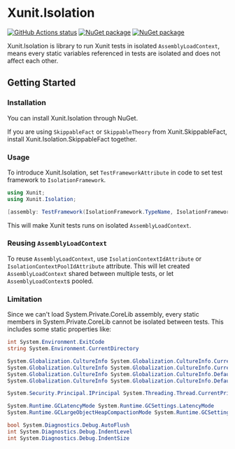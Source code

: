 # Xunit.Isolation

[![GitHub Actions status](https://github.com/harnel-tngn/Xunit.Isolation/actions/workflows/build.yml/badge.svg)](https://github.com/harnel-tngn/Xunit.Isolation/actions/workflows/build.yml)
[![NuGet package](https://img.shields.io/nuget/v/Xunit.Isolation.svg)](https://nuget.org/packages/Xunit.Isolation)
[![NuGet package](https://img.shields.io/nuget/v/Xunit.Isolation.SkippableFact.svg)](https://nuget.org/packages/Xunit.Isolation.SkippableFact)

Xunit.Isolation is library to run Xunit tests in isolated `AssemblyLoadContext`, means every static variables referenced in tests are isolated and does not affect each other.

## Getting Started

### Installation

You can install Xunit.Isolation through NuGet.

If you are using `SkippableFact` or `SkippableTheory` from Xunit.SkippableFact, install Xunit.Isolation.SkippableFact together.

### Usage

To introduce Xunit.Isolation, set `TestFrameworkAttribute` in code to set test framework to `IsolationFramework`.

```C#
using Xunit;
using Xunit.Isolation;

[assembly: TestFramework(IsolationFramework.TypeName, IsolationFramework.AssemblyName)]
```

This will make Xunit tests runs on isolated `AssemblyLoadContext`.

### Reusing `AssemblyLoadContext`

To reuse `AssemblyLoadContext`, use `IsolationContextIdAttribute` or `IsolationContextPoolIdAttribute` attribute. This will let created `AssemblyLoadContext` shared between multiple tests, or let `AssemblyLoadContext`s pooled.

### Limitation

Since we can't load System.Private.CoreLib assembly, every static members in System.Private.CoreLib cannot be isolated between tests. This includes some static properties like:

```C#
int System.Environment.ExitCode
string System.Environment.CurrentDirectory

System.Globalization.CultureInfo System.Globalization.CultureInfo.CurrentCulture
System.Globalization.CultureInfo System.Globalization.CultureInfo.CurrentUICulture
System.Globalization.CultureInfo System.Globalization.CultureInfo.DefaultThreadCurrentCulture
System.Globalization.CultureInfo System.Globalization.CultureInfo.DefaultThreadCurrentUICulture

System.Security.Principal.IPrincipal System.Threading.Thread.CurrentPrincipal

System.Runtime.GCLatencyMode System.Runtime.GCSettings.LatencyMode
System.Runtime.GCLargeObjectHeapCompactionMode System.Runtime.GCSettings.LargeObjectHeapCompactionMode

bool System.Diagnostics.Debug.AutoFlush
int System.Diagnostics.Debug.IndentLevel
int System.Diagnostics.Debug.IndentSize
```